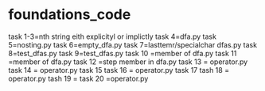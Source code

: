 # foundations_code
task 1-3=nth string eith explicityl or implictly
task 4=dfa.py
task 5=nosting.py
task 6=empty_dfa.py
task 7=lasttemr/specialchar dfas.py
task 8=test_dfas.py
task 9=test_dfas.py
task 10 =member of dfa.py
task 11 =member of dfa.py
task 12 =step member in dfa.py
task 13 = operator.py
task 14 = operator.py
task 15 
task 16 = operator.py
task 17
tash 18 = operator.py
tash 19 =
task 20 =operator.py




